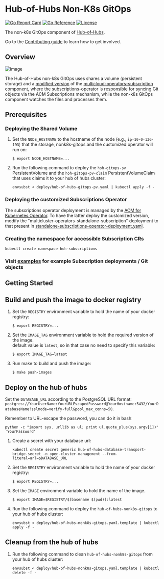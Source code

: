 [comment]: # ( Copyright Contributors to the Open Cluster Management project )

# Hub-of-Hubs Non-K8s GitOps

[![Go Report Card](https://goreportcard.com/badge/github.com/stolostron/hub-of-hubs-nonk8s-gitops)](https://goreportcard.com/report/github.com/stolostron/hub-of-hubs-nonk8s-gitops)
[![Go Reference](https://pkg.go.dev/badge/github.com/stolostron/hub-of-hubs-nonk8s-gitops)](https://pkg.go.dev/github.com/stolostron/hub-of-hubs-nonk8s-gitops)
[![License](https://img.shields.io/github/license/stolostron/hub-of-hubs-nonk8s-gitops)](/LICENSE)

The non-k8s GitOps component of [Hub-of-Hubs](https://github.com/stolostron/hub-of-hubs).

Go to the [Contributing guide](CONTRIBUTING.md) to learn how to get involved.

## Overview
![image](https://user-images.githubusercontent.com/73340153/158602131-29bed67e-8e7c-4bcc-8a8e-b46675472d9e.png)

The Hub-of-Hubs non-k8s GitOps uses shares a volume (persistent storage) and a 
[modified version](https://github.com/vMaroon/multicloud-operators-subscription) of the 
[multicloud-operators-subscription](https://github.com/open-cluster-management-io/multicloud-operators-subscription) component,
where the subscriptions-operator is responsible for syncing Git objects via the ACM Subscriptions mechanism, 
while the non-k8s GitOps component watches the files and processes them.

## Prerequisites
### Deploying the Shared Volume
1. Set the `NODE_HOSTNAME` to the hostname of the node (e.g., `ip-10-0-136-193`) that the storage, nonk8s-gitops and the 
customized operator will run on:
    ```
    $ export NODE_HOSTNAME=...
    ```

2. Run the following command to deploy the `hoh-gitops-pv` PersistentVolume and the `hoh-gitops-pv-claim` PersistentVolumeClaim 
that uses claims it to your hub of hubs cluster:
    ```
    envsubst < deploy/hub-of-hubs-gitops-pv.yaml | kubectl apply -f -
    ```
    
### Deploying the customized Subscriptions Operator

The subscriptions operator deployment is managed by the [ACM for Kubernetes Operator](https://console-openshift-console.apps.mayoub-hoh2.scale.red-chesterfield.com/k8s/ns/open-cluster-management/operators.coreos.com~v1alpha1~ClusterServiceVersion/advanced-cluster-management.v2.4.2). To have the latter deploy the customized version, modify the "multicluster-operators-standalone-subscription" deployment 
to that present in [standalone-subscriptions-operator-deployment.yaml](deploy/standalone-subscriptions-operator-deployment.yaml).


### Creating the namespace for accessible Subscription CRs
    kubectl create namespace hoh-subscriptions

### Visit [examples](examples) for example Subscription deployments / Git objects

## Getting Started

## Build and push the image to docker registry

1.  Set the `REGISTRY` environment variable to hold the name of your docker registry:
    ```
    $ export REGISTRY=...
    ```

1.  Set the `IMAGE_TAG` environment variable to hold the required version of the image.  
    default value is `latest`, so in that case no need to specify this variable:
    ```
    $ export IMAGE_TAG=latest
    ```

1.  Run make to build and push the image:
    ```
    $ make push-images
    ```

## Deploy on the hub of hubs

Set the `DATABASE_URL` according to the PostgreSQL URL format: `postgres://YourUserName:YourURLEscapedPassword@YourHostname:5432/YourDatabaseName?sslmode=verify-full&pool_max_conns=50`.

Remember to URL-escape the password, you can do it in bash:

    python -c "import sys, urllib as ul; print ul.quote_plus(sys.argv[1])" 'YourPassword'


1.  Create a secret with your database url:

    ```
    kubectl create secret generic hub-of-hubs-database-transport-bridge-secret -n open-cluster-management --from-literal=url=$DATABASE_URL
    ```

1.  Set the `REGISTRY` environment variable to hold the name of your docker registry:
    ```
    $ export REGISTRY=...
    ```

1.  Set the `IMAGE` environment variable to hold the name of the image.

    ```
    $ export IMAGE=$REGISTRY/$(basename $(pwd)):latest
    ```

1.  Run the following command to deploy the `hub-of-hubs-nonk8s-gitops` to your hub of hubs cluster:
    ```
    envsubst < deploy/hub-of-hubs-nonk8s-gitops.yaml.template | kubectl apply -f -
    ```

## Cleanup from the hub of hubs

1.  Run the following command to clean `hub-of-hubs-nonk8s-gitops` from your hub of hubs cluster:
    ```
    envsubst < deploy/hub-of-hubs-nonk8s-gitops.yaml.template | kubectl delete -f -
    ```
